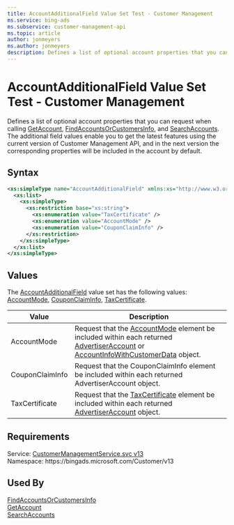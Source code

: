 ```yaml
---
title: AccountAdditionalField Value Set Test - Customer Management
ms.service: bing-ads
ms.subservice: customer-management-api
ms.topic: article
author: jonmeyers
ms.author: jonmeyers
description: Defines a list of optional account properties that you can request when calling GetAccount, FindAccountsOrCustomersInfo, and SearchAccounts.(test)
---
```

# AccountAdditionalField Value Set Test - Customer Management
Defines a list of optional account properties that you can request when calling [GetAccount](getaccount.md), [FindAccountsOrCustomersInfo](findaccountsorcustomersinfo.md), and [SearchAccounts](searchaccounts.md). The additional field values enable you to get the latest features using the current version of Customer Management API, and in the next version the corresponding properties will be included in the account by default.  

## Syntax
```xml
<xs:simpleType name="AccountAdditionalField" xmlns:xs="http://www.w3.org/2001/XMLSchema">
  <xs:list>
    <xs:simpleType>
      <xs:restriction base="xs:string">
        <xs:enumeration value="TaxCertificate" />
        <xs:enumeration value="AccountMode" />
        <xs:enumeration value="CouponClaimInfo" />
      </xs:restriction>
    </xs:simpleType>
  </xs:list>
</xs:simpleType>
```

## <a name="values"></a>Values

The [AccountAdditionalField](accountadditionalfield.md) value set has the following values: [AccountMode](#accountmode), [CouponClaimInfo](#couponclaiminfo), [TaxCertificate](#taxcertificate).

|Value|Description|
|-----------|---------------|
|<a name="accountmode"></a>AccountMode|Request that the [AccountMode](advertiseraccount.md#accountmode) element be included within each returned [AdvertiserAccount](advertiseraccount.md) or [AccountInfoWithCustomerData](accountinfowithcustomerdata.md) object.|
|<a name="couponclaiminfo"></a>CouponClaimInfo|Request that the CouponClaimInfo element be included within each returned AdvertiserAccount object.|
|<a name="taxcertificate"></a>TaxCertificate|Request that the [TaxCertificate](advertiseraccount.md#taxcertificate) element be included within each returned [AdvertiserAccount](advertiseraccount.md) object.|

## Requirements
Service: [CustomerManagementService.svc v13](https://clientcenter.api.bingads.microsoft.com/Api/CustomerManagement/v13/CustomerManagementService.svc)  
Namespace: https\://bingads.microsoft.com/Customer/v13  

## Used By
[FindAccountsOrCustomersInfo](findaccountsorcustomersinfo.md)  
[GetAccount](getaccount.md)  
[SearchAccounts](searchaccounts.md)  
